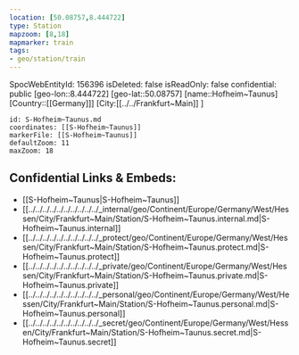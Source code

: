 ```yaml
---
location: [50.08757,8.444722]
type: Station 
mapzoom: [8,18] 
mapmarker: train 
tags:
- geo/station/train
---
```

SpocWebEntityId: 156396
isDeleted: false
isReadOnly: false
confidential: public
[geo-lon::8.444722]
[geo-lat::50.08757]
[name::Hofheim~Taunus]
[Country::[[Germany]]]
[City:[[../../Frankfurt~Main]] ]


```leaflet
id: S-Hofheim~Taunus.md
coordinates: [[S-Hofheim~Taunus]]
markerFile: [[S-Hofheim~Taunus]]
defaultZoom: 11 
maxZoom: 18
```


## Confidential Links & Embeds: 
- [[S-Hofheim~Taunus|S-Hofheim~Taunus]] 
- [[../../../../../../../../../../_internal/geo/Continent/Europe/Germany/West/Hessen/City/Frankfurt~Main/Station/S-Hofheim~Taunus.internal.md|S-Hofheim~Taunus.internal]] 
- [[../../../../../../../../../../_protect/geo/Continent/Europe/Germany/West/Hessen/City/Frankfurt~Main/Station/S-Hofheim~Taunus.protect.md|S-Hofheim~Taunus.protect]] 
- [[../../../../../../../../../../_private/geo/Continent/Europe/Germany/West/Hessen/City/Frankfurt~Main/Station/S-Hofheim~Taunus.private.md|S-Hofheim~Taunus.private]] 
- [[../../../../../../../../../../_personal/geo/Continent/Europe/Germany/West/Hessen/City/Frankfurt~Main/Station/S-Hofheim~Taunus.personal.md|S-Hofheim~Taunus.personal]] 
- [[../../../../../../../../../../_secret/geo/Continent/Europe/Germany/West/Hessen/City/Frankfurt~Main/Station/S-Hofheim~Taunus.secret.md|S-Hofheim~Taunus.secret]] 
